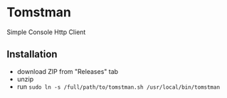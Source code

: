 # Tomstman
Simple Console Http Client

## Installation
- download ZIP from "Releases" tab
- unzip
- run `sudo ln -s /full/path/to/tomstman.sh /usr/local/bin/tomstman`
